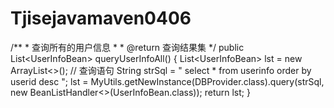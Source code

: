# Tjisejavamaven0406
/**      * 查询所有的用户信息      *      * @return 查询结果集      */     public List&lt;UserInfoBean> queryUserInfoAll() {         List&lt;UserInfoBean> lst = new ArrayList&lt;>();         // 查询语句         String strSql = " select * from userinfo order by userid desc ";         lst = MyUtils.getNewInstance(DBProvider.class).query(strSql, new BeanListHandler&lt;>(UserInfoBean.class));         return lst;     }
